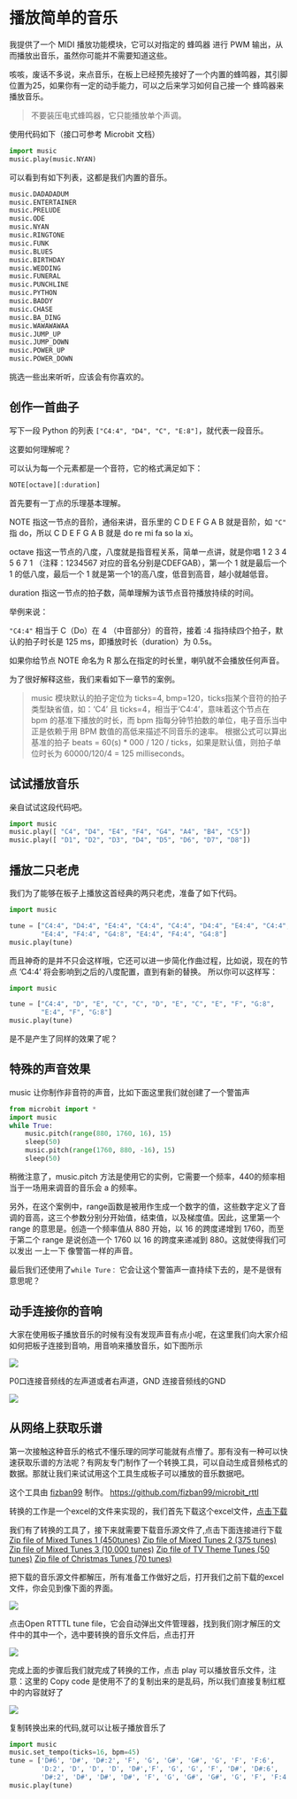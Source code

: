 播放简单的音乐
==============

我提供了一个 MIDI 播放功能模块，它可以对指定的 蜂鸣器 进行 PWM 输出，从而播放出音乐，虽然你可能并不需要知道这些。

咳咳，废话不多说，来点音乐，在板上已经预先接好了一个内置的蜂鸣器，其引脚位置为25，如果你有一定的动手能力，可以之后来学习如何自己接一个 蜂鸣器来播放音乐。

> 不要装压电式蜂鸣器，它只能播放单个声调。

使用代码如下（接口可参考 Microbit 文档）

```python
import music
music.play(music.NYAN)
```

可以看到有如下列表，这都是我们内置的音乐。

```python
music.DADADADUM
music.ENTERTAINER
music.PRELUDE
music.ODE
music.NYAN
music.RINGTONE
music.FUNK
music.BLUES
music.BIRTHDAY
music.WEDDING
music.FUNERAL
music.PUNCHLINE
music.PYTHON
music.BADDY
music.CHASE
music.BA_DING
music.WAWAWAWAA
music.JUMP_UP
music.JUMP_DOWN
music.POWER_UP
music.POWER_DOWN
```

挑选一些出来听听，应该会有你喜欢的。

创作一首曲子
------------

写下一段 Python 的列表 `["C4:4", "D4", "C", "E:8"]`，就代表一段音乐。

这要如何理解呢？

可以认为每一个元素都是一个音符，它的格式满足如下：

```python
NOTE[octave][:duration]
```

首先要有一丁点的乐理基本理解。

NOTE 指这一节点的音阶，通俗来讲，音乐里的 C D E F G A B 就是音阶，如 `"C"` 指 do，所以 C D E F G A B 就是 do re mi fa so la xi。

octave 指这一节点的八度，八度就是指音程关系，简单一点讲，就是你唱 1 2 3 4 5 6 7 1 （注释：1234567 对应的音名分别是CDEFGAB），第一个 1 就是最后一个 1 的低八度，最后一个 1 就是第一个1的高八度，低音到高音，越小就越低音。

duration 指这一节点的拍子数，简单理解为该节点音符播放持续的时间。

举例来说：

`"C4:4"` 相当于 C（Do）在 4 （中音部分）的音符，接着 :4 指持续四个拍子，默认的拍子时长是 125 ms，即播放时长（duration）为 0.5s。

如果你给节点 NOTE 命名为 R 那么在指定的时长里，喇叭就不会播放任何声音。

为了很好解释这些，我们来看如下一章节的案例。

> music 模块默认的拍子定位为 ticks=4, bmp=120，ticks指某个音符的拍子类型缺省值，如：‘C4’ 且 ticks=4，相当于‘C4:4’，意味着这个节点在 bpm 的基准下播放的时长，而 bpm 指每分钟节拍数的单位，电子音乐当中正是依赖于用 BPM 数值的高低来描述不同音乐的速率。
> 根据公式可以算出基准的拍子 beats = 60(s) \* 000 / 120 / ticks，如果是默认值，则拍子单位时长为 60000/120/4 = 125 milliseconds。

试试播放音乐
------------

亲自试试这段代码吧。

```python
import music
music.play([ "C4", "D4", "E4", "F4", "G4", "A4", "B4", "C5"])
music.play([ "D1", "D2", "D3", "D4", "D5", "D6", "D7", "D8"])
```

播放二只老虎
------------

我们为了能够在板子上播放这首经典的两只老虎，准备了如下代码。

```python
import music

tune = ["C4:4", "D4:4", "E4:4", "C4:4", "C4:4", "D4:4", "E4:4", "C4:4",
        "E4:4", "F4:4", "G4:8", "E4:4", "F4:4", "G4:8"]
music.play(tune)
```

而且神奇的是并不只会这样哦，它还可以进一步简化作曲过程，比如说，现在的节点 ‘C4:4’ 将会影响到之后的八度配置，直到有新的替换。 所以你可以这样写：

```python
import music

tune = ["C4:4", "D", "E", "C", "C", "D", "E", "C", "E", "F", "G:8",
        "E:4", "F", "G:8"]
music.play(tune)
```

是不是产生了同样的效果了呢？

特殊的声音效果
--------------

music 让你制作非音符的声音，比如下面这里我们就创建了一个警笛声

```python
from microbit import *
import music
while True:
    music.pitch(range(880, 1760, 16), 15)
    sleep(50)
    music.pitch(range(1760, 880, -16), 15)
    sleep(50)
```

稍微注意了，music.pitch 方法是使用它的实例，它需要一个频率，440的频率相当于一场用来调音的音乐会 a 的频率。

另外，在这个案例中，range函数是被用作生成一个数字的值，这些数字定义了音调的音高，这三个参数分别分开始值，结束值，以及梯度值。因此，这里第一个range 的意思是。创造一个频率值从 880 开始，以 16 的跨度递增到 1760，而至于第二个 range 是说创造一个 1760 以 16 的跨度来递减到 880。这就使得我们可以发出 一上一下 像警笛一样的声音。

最后我们还使用了`while Ture：` 它会让这个警笛声一直持续下去的，是不是很有意思呢？

动手连接你的音响
----------------

大家在使用板子播放音乐的时候有没有发现声音有点小呢，在这里我们向大家介绍如何把板子连接到音响，用音响来播放音乐，如下图所示

![](../../assets/micropython/basic/music/music.jpg)

P0口连接音频线的左声道或者右声道，GND 连接音频线的GND

![](../../assets/micropython/basic/music/5.png)

从网络上获取乐谱
----------------

第一次接触这种音乐的格式不懂乐理的同学可能就有点懵了。那有没有一种可以快速获取乐谱的方法呢？有网友专门制作了一个转换工具，可以自动生成音频格式的数据。那就让我们来试试用这个工具生成板子可以播放的音乐数据吧。

这个工具由 [fizban99](https://github.com/fizban99) 制作。
<https://github.com/fizban99/microbit_rttl>

转换的工作是一个excel的文件来实现的，我们首先下载这个excel文件，[点击下载](https://github.com/fizban99/microbit_rttl/raw/master/rtttl2microbit.xlsm)

我们有了转换的工具了，接下来就需要下载音乐源文件了,点击下面连接进行下载
[Zip file of Mixed Tunes 1 (450tunes)](http://www.picaxe.com/downloads/rtttl.zip) 
[Zip file of Mixed Tunes 2 (375 tunes)](http://www.picaxe.com/downloads/rtttl2.zip) 
[Zip file of Mixed Tunes 3 (10,000 tunes)](http://www.picaxe.com/downloads/rtttl3.zip) [Zip file of TV Theme Tunes (50 tunes)](http://www.picaxe.com/downloads/rtttl_tv.zip)
[Zip file of Christmas Tunes (70 tunes)](http://www.picaxe.com/downloads/rtttl_xmas.zip)

把下载的音乐源文件都解压，所有准备工作做好之后，打开我们之前下载的excel文件，你会见到像下面的界面。

![](../../assets/micropython/basic/music/1.png)

点击Open RTTTL tune file，它会自动弹出文件管理器，找到我们刚才解压的文件中的其中一个，选中要转换的音乐文件后，点击打开

![](../../assets/micropython/basic/music/3.png)

完成上面的步骤后我们就完成了转换的工作，点击 play 可以播放音乐文件，注意：这里的 Copy code 是使用不了的复制出来的是乱码，所以我们直接复制红框中的内容就好了

![](../../assets/micropython/basic/music/4.png)

复制转换出来的代码,就可以让板子播放音乐了

```python
import music
music.set_tempo(ticks=16, bpm=45)
tune = ['D#6', 'D#', 'D#:2', 'F', 'G', 'G#', 'G#', 'G', 'F', 'F:6',
        'D:2', 'D', 'D', 'D', 'D#','F', 'G', 'G', 'F', 'D#', 'D#:6',
        'D#:2', 'D#', 'D#', 'D#', 'F', 'G', 'G#', 'G#', 'G', 'F', 'F:4']
music.play(tune)
```

